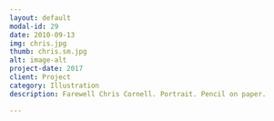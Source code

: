 ```yaml
---
layout: default
modal-id: 29
date: 2010-09-13
img: chris.jpg
thumb: chris.sm.jpg
alt: image-alt
project-date: 2017
client: Project
category: Illustration
description: Farewell Chris Cornell. Portrait. Pencil on paper.

---
```

